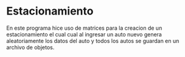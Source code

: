 # Estacionamiento
En este programa hice uso de matrices para la creacion de un estacionamiento el cual cual al ingresar
un auto nuevo genera aleatoriamente los datos del auto y todos los autos se guardan en un archivo de objetos.


